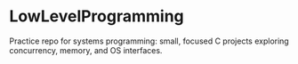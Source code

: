 # LowLevelProgramming
Practice repo for systems programming: small, focused C projects exploring concurrency, memory, and OS interfaces. 
